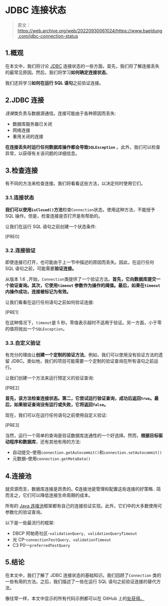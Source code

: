 # JDBC 连接状态

> 原文：<https://web.archive.org/web/20220930061024/https://www.baeldung.com/jdbc-connection-status>

## 1.概观

在本文中，我们将讨论 [JDBC](/web/20220524062622/https://www.baeldung.com/java-jdbc) 连接状态的一些方面。首先，我们将了解连接丢失的最常见原因。然后，我们将学习**如何确定连接状态**。

我们还将学习**如何在运行 SQL 语句**之前验证连接。

## 2.JDBC 连接

*连接*类负责与数据源通信。连接可能由于各种原因而丢失:

*   数据库服务器已关闭
*   网络连接
*   重用关闭的连接

**在连接丢失时运行任何数据库操作都会导致`SQLException`** 。此外，我们可以检查异常，以获得有关该问题的详细信息。

## 3.检查连接

有不同的方法来检查连接。我们将看看这些方法，以决定何时使用它们。

### 3.1.连接状态

**我们可以使用`isClosed()`方法**检查`Connection`状态。使用这种方法，不能授予 SQL 操作。但是，检查连接是否打开是有帮助的。

让我们在运行 SQL 语句之前创建一个状态条件:

[PRE0]

### 3.2.连接验证

即使连接已打开，也可能由于上一节中描述的原因而丢失。因此，在运行任何 SQL 语句之前，可能需要**验证连接。**

从版本 1.6 `,`开始，`Connection`类提供了一个验证方法。**首先，它向数据库提交一个验证查询。其次，它使用`timeout` 参数作为操作的阈值。最后，如果在`timeout`内操作成功，连接被标记为有效。**

让我们看看在运行任何语句之前如何验证连接:

[PRE1]

在这种情况下，`timeout`是 5 秒。零值表示超时不适用于验证。另一方面，小于零的值将抛出一个`SQLException`。

### 3.3.自定义验证

有充分的理由让**创建一个定制的验证方法**。例如，我们可以使用没有验证方法的遗留 JDBC。类似地，我们的项目可能需要一个定制的验证查询在所有语句之前运行。

让我们创建一个方法来运行预定义的验证查询:

[PRE2]

**首先，该方法检查连接状态。第二，它尝试运行验证查询，成功后返回`true`。最后，如果验证查询没有运行或失败，它将返回`false`。**

现在，我们可以在运行任何语句之前使用自定义验证:

[PRE3]

当然，运行一个简单的查询是验证数据库连通性的一个好选择。然而，**根据目标驱动程序和数据库**，还有其他有用的方法:

*   自动提交–使用`connection.getAutocommit()`和`connection.setAutocommit()`
*   元数据–使用`connection.getMetaData()`

## 4.连接池

就资源而言，数据库连接是昂贵的。**C**连接池是管理和配置这些连接的好策略`.` 简而言之，它们可以降低连接生命周期的成本。

所有的 [Java 连接池](/web/20220524062622/https://www.baeldung.com/java-connection-pooling)框架都有自己的连接验证实现。此外，它们中的大多数使用可参数化的验证查询。

以下是一些最流行的框架:

*   DBCP 阿帕奇社区-`validationQuery, validationQueryTimeout`
*   光 CP-`connectionTestQuery, validationTimeout`
*   C3 P0—`preferredTestQuery`

## 5.结论

在本文中，我们了解了 JDBC 连接状态的基础知识。我们回顾了`Connection` 类的一些有用的方法。之后，我们描述了一些在运行 SQL 语句之前验证连接的替代方法。

像往常一样，本文中显示的所有代码示例都可以在 GitHub 上的[处获得。](https://web.archive.org/web/20220524062622/https://github.com/eugenp/tutorials/tree/master/persistence-modules/core-java-persistence-2)